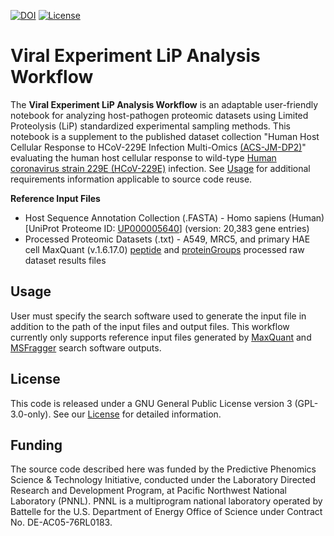 <!-- badges: start -->
[![DOI](https://zenodo.org/badge/DOI/10.5281/zenodo.15857180.svg)](https://doi.org/10.5281/zenodo.15857180)
[![License](https://img.shields.io/badge/License-GPL_3.0--only-orange.svg)](https://opensource.org/license/gpl-3-0)
<!-- badges: end -->

# Viral Experiment LiP Analysis Workflow
The **Viral Experiment LiP Analysis Workflow** is an adaptable user-friendly notebook for analyzing host-pathogen proteomic datasets using Limited Proteolysis (LiP) standardized experimental sampling methods. This notebook is a supplement to the published dataset collection "Human Host Cellular Response to HCoV-229E Infection Multi-Omics [(ACS-JM-DP2)](https://doi.org/10.25584/PPI/2475744)" evaluating the human host cellular response to wild-type [Human coronavirus strain 229E (HCoV-229E)](https://identifiers.org/genpept:AF304460.1) infection. See [Usage](https://github.com/PNNL-Predictive-Phenomics/Viral-Experiment-LiP-Analysis/blob/main/README.md#usage) for additional requirements information applicable to source code reuse.

**Reference Input Files**

 - Host Sequence Annotation Collection (.FASTA) - Homo sapiens (Human) [UniProt Proteome ID: [UP000005640](https://bioregistry.io/uniprot.proteome:UP000005640)] (version: 20,383 gene entries)
 - Processed Proteomic Datasets (.txt) - A549, MRC5, and primary HAE cell MaxQuant (v.1.6.17.0) [peptide](https://cox-labs.github.io/coxdocs/output_tables.html#all-peptides) and [proteinGroups](https://cox-labs.github.io/coxdocs/output_tables.html#protein-groups) processed raw dataset results files

## Usage
User must specify the search software used to generate the input file in addition to the path of the input files and output files. This workflow currently only supports reference input files generated by [MaxQuant](https://www.maxquant.org) and [MSFragger](https://msfragger.nesvilab.org) search software outputs.

## License
This code is released under a GNU General Public License version 3 (GPL-3.0-only). See our [License](https://github.com/PNNL-Predictive-Phenomics/Viral-Experiment-LiP-Analysis/blob/main/LICENSE) for detailed information.

## Funding
The source code described here was funded by the Predictive Phenomics Science & Technology Initiative, conducted under the Laboratory Directed Research and Development Program, at Pacific Northwest National Laboratory (PNNL). PNNL is a multiprogram national laboratory operated by Battelle for the U.S. Department of Energy Office of Science under Contract No. DE-AC05-76RL0183.
